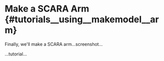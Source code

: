 Make a SCARA Arm {#tutorials__using__makemodel__arm}
=====================

Finally, we'll make a SCARA arm…screenshot…

…tutorial…